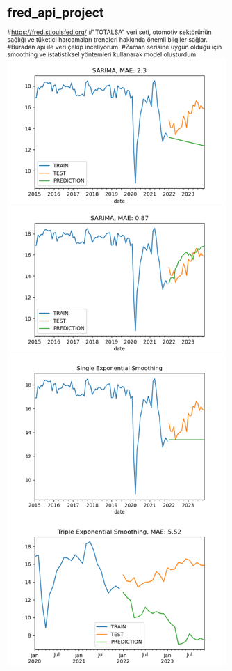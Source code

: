 # fred_api_project
#https://fred.stlouisfed.org/
#"TOTALSA" veri seti, otomotiv sektörünün sağlığı ve tüketici harcamaları trendleri hakkında önemli bilgiler sağlar. 
#Buradan api ile veri çekip inceliyorum.
#Zaman serisine uygun olduğu için smoothing ve istatistiksel yöntemleri kullanarak model oluşturdum.
![Alt text](image-1.png)
![Alt text](image-2.png)
![Alt text](image-3.png)
![Alt text](image-4.png)